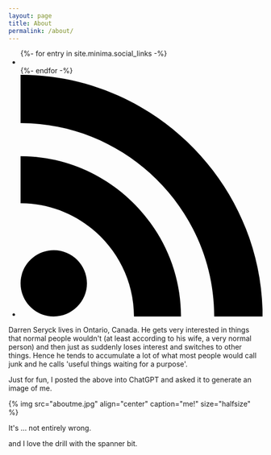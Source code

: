 ```yaml
---
layout: page
title: About
permalink: /about/
---
```


<ul class="social-media-list">
    {%- for entry in site.minima.social_links -%}
    <li>
        <a rel="me" href="{{ entry.url }}" target="_blank" title="{{ entry.title }}">
        <span class="grey fa-brands fa-{{ entry.icon }} fa-lg"></span>
        </a>
    </li>
    {%- endfor -%}
    <li>
        <a href="{{ site.feed.path | default: 'feed.xml' | absolute_url }}" target="_blank" title="Subscribe to syndication feed">
            <svg class="svg-icon grey" viewbox="0 0 16 16">
                <path d="M12.8 16C12.8 8.978 7.022 3.2 0 3.2V0c8.777 0 16 7.223 16 16h-3.2zM2.194
                    11.61c1.21 0 2.195.985 2.195 2.196 0 1.21-.99 2.194-2.2 2.194C.98 16 0 15.017 0
                    13.806c0-1.21.983-2.195 2.194-2.195zM10.606
                    16h-3.11c0-4.113-3.383-7.497-7.496-7.497v-3.11c5.818 0 10.606 4.79 10.606 10.607z"
                />
            </svg>
        </a>
    </li>
</ul>

Darren Seryck lives in Ontario, Canada. He gets very interested in things that normal people wouldn't (at least according to his wife, a very normal person) and then just as suddenly loses interest and switches to other things. Hence he tends to accumulate a lot of what most people would call junk and he calls 'useful things waiting for a purpose'.

Just for fun, I posted the above into ChatGPT and asked it to generate an image of me.

{% img src="aboutme.jpg" align="center" caption="me!" size="halfsize" %}

It's ... not entirely wrong.

and I love the drill with the spanner bit.